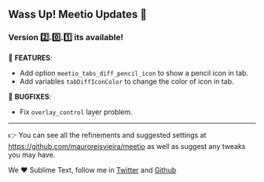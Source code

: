 ## Wass Up! Meetio Updates 🎁

### Version 2️⃣.0️⃣.1️⃣ its available!

📣 **FEATURES**:

* Add option `meetio_tabs_diff_pencil_icon`  to show a pencil icon in tab.
* Add variables `tabDiffIconColor`  to change the color of icon in tab.

👾 **BUGFIXES**:

* Fix `overlay_control` layer problem.

---

👉 You can see all the refinements and suggested settings at https://github.com/mauroreisvieira/meetio
as well as suggest any tweaks you may have.

We ♥️ Sublime Text, follow me in [Twitter](https://twitter.com/mauroreisviera) and
[Github](https://github.com/mauroreisvieira/)
